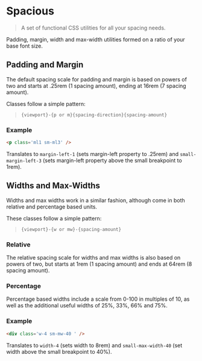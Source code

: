 # Spacious

> A set of functional CSS utilities for all your spacing needs. 

Padding, margin, width and max-width utilities formed on a ratio of your base font size. 

## Padding and Margin

The default spacing scale for padding and margin is based on powers of two and starts at .25rem (1 spacing amount), ending at 16rem (7 spacing amount).

Classes follow a simple pattern:

> `{viewport}-{p or m}{spacing-direction}{spacing-amount}`

### Example 

```html
<p class='ml1 sm-ml3' />
```

Translates to `margin-left-1` (sets margin-left property to .25rem) and `small-margin-left-3` (sets margin-left property above the small breakpoint to 1rem). 

## Widths and Max-Widths

Widths and max widths work in a similar fashion, although come in both relative and percentage based units. 

These classes follow a simple pattern:

> `{viewport}-{w or mw}-{spacing-amount}` 

### Relative

The relative spacing scale for widths and max widths is also based on powers of two, but starts at 1rem (1 spacing amount) and ends at 64rem (8 spacing amount).

### Percentage

Percentage based widths include a scale from 0-100 in multiples of 10, as well as the additional useful widths of 25%, 33%, 66% and 75%. 

### Example 

```html
<div class='w-4 sm-mw-40 ' />
```

Translates to `width-4` (sets width to 8rem) and `small-max-width-40` (set width above the small breakpoint to 40%).
